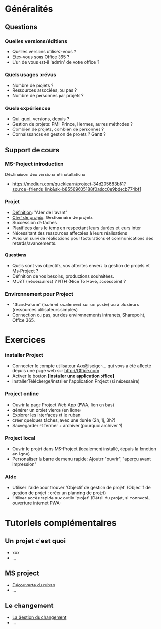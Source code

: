 # Généralités
## Questions
### Quelles versions/éditions
* Quelles versions utilisez-vous ?
* Etes-vous sous Office 365 ?
* L'un de vous est-il 'admin' de votre office ?
### Quels usages prévus
* Nombre de projets ?
* Ressources associées, ou pas ?
* Nombre de personnes par projets ?
### Quels expériences
* Qui, quoi, versions, depuis ?
* Gestion de projets: PMI, Prince, Hermes, autres méthodes ?
* Combien de projets, combien de personnes ?
* Connaissances en gestion de projets ? Gantt ?

## Support de cours
### MS-Project introduction
Déclinaison des versions et installations
* https://medium.com/quicklearn/project-34d205683b81?source=friends_link&sk=b85569605188f0adcc0e9bdecb774bf1

### Projet
* [Définition](https://fr.wiktionary.org/wiki/projet): "Aller de l'avant"
* [Chef de projets](https://fr.wiktionary.org/wiki/chef_de_projet): Gestionnaire de projets
* Succession de tâches
* Planifiées dans le temp en respectant leurs durées et leurs inter
* Nécessitant des ressources affectées à leurs réalisations
* Avec un suivi de réalisations pour facturations et communications des retards/avancements.

#### Questions
* Quels sont vos objectifs, vos attentes envers la gestion de projets et Ms-Project ?
* Définition de vos besoins, productions souhaitées.
* MUST (nécessaires) ? NTH (Nice To Have, accessoire) ?

### Environnement pour Project
* "Stand-alone" (isolé et localement sur un poste) ou à plusieurs (ressources utilisateurs simples)
* Connection ou pas, sur des environnements intranets, Sharepoint, Office 365.

# Exercices
### installer Project
* Connecter le compte utilisateur Axx@iseigch... qui vous a été affecté depuis une page web sur http://Office.com
* Activer le bouton **[installer une application office]**
* installerTélécherge/installer l'application Project (si nécessaire)
### Project online
* Ouvrir la page Project Web App (PWA, lien en bas)
* générer un projet vierge (en ligne)
* Explorer les interfaces et le ruban
* créer quelques tâches, avec une durée (2h, 1j, 3h?)
* Sauvegarder et fermer + archiver (pourquoi archiver ?)
### Project local
* Ouvrir le projet dans MS-Project (localement installé, depuis la fonction en ligne)
* Personaliser la barre de menu rapide: Ajouter "ouvrir", "aperçu avant impression"
### Aide
* Utiliser l'aide pour trouver 'Objectif de gestion de projet' (Objectif de gestion de projet : créer un planning de projet)
* Utiliser accès rapide aux outils 'projet' (Détail du projet, si connecté, ouverture internet PWA)


# Tutoriels complémentaires
## Un projet c'est quoi
* xxx
* ...
## MS project
* [Découverte du ruban](https://youtu.be/AnStVWQN9OQ) 
* ...
## Le changement
* [La Gestion du changement](https://youtu.be/y7MkBQ1Vv2k)
* ...

